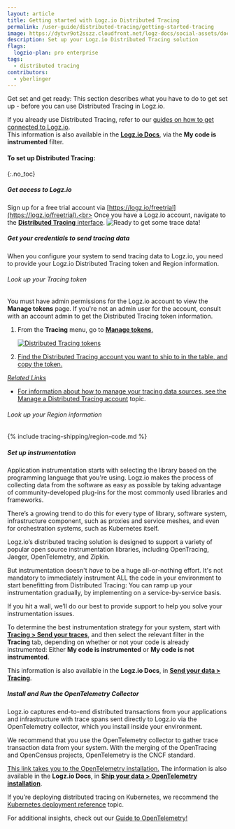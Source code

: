 ```yaml
---
layout: article
title: Getting started with Logz.io Distributed Tracing
permalink: /user-guide/distributed-tracing/getting-started-tracing
image: https://dytvr9ot2sszz.cloudfront.net/logz-docs/social-assets/docs-social.jpg
description: Set up your Logz.io Distributed Tracing solution
flags:
  logzio-plan: pro enterprise
tags:
  - distributed tracing
contributors:
  - yberlinger
---
```

Get set and get ready: This section describes what you have to do to get set up - before you can use Distributed Tracing in Logz.io.

If you already use Distributed Tracing, refer to our [guides on how to get connected to Logz.io](https://app.logz.io/#/dashboard/send-your-data/collection?tag=existing-instrumentation&collection=tracing-sources). <br>
This information is also available in the [**Logz.io Docs**](https://docs.logz.io/shipping/#tracing-sources), via the **My code is instrumented** filter.

#### To set up Distributed Tracing: 
{:.no_toc}  

  <div class="tasklist">

##### Get access to Logz.io

Sign up for a free trial account via [https://logz.io/freetrial](https://logz.io/freetrial).<br>
Once you have a Logz.io account, navigate to the [**Distributed Tracing** interface](https://app.logz.io/#/dashboard/jaeger). 
![Ready to get some trace data!](https://dytvr9ot2sszz.cloudfront.net/logz-docs/distributed-tracing/tracing_activate.png)

##### Get your credentials to send tracing data

When you configure your system to send tracing data to Logz.io, you need to provide your Logz.io Distributed Tracing token and Region information.

###### Look up your Tracing token

You must have admin permissions for the Logz.io account to view the **Manage tokens** page. If you're not an admin user for the account, consult with an account admin to get the Distributed Tracing token information. 

   1. From the **Tracing** menu, go to <a href="https://app.logz.io/#/dashboard/settings/manage-tokens/data-shipping?product=tracing" target ="_blank"> **Manage tokens**.

      ![Distributed Tracing tokens](https://dytvr9ot2sszz.cloudfront.net/logz-docs/distributed-tracing/tracing-token_oct2021.gif)

   1. Find the Distributed Tracing account you want to ship to in the table, and copy the token. 

   *Related Links*

   + For information about how to manage your tracing data sources, see the [Manage a Distributed Tracing account](https://docs.logz.io/user-guide/accounts/manage-the-distributed-tracing-account/) topic.

<!-- {% include tracing-shipping/tracing-token.md %} the information was originally in an include. Needed to simplify the image, per comments-->


###### Look up your Region information
{% include tracing-shipping/region-code.md %}


##### Set up instrumentation

Application instrumentation starts with selecting the library based on the programming language that you're using. Logz.io makes the process of collecting data from the software as easy as possible by taking advantage of community-developed plug-ins for the most commonly used libraries and frameworks. 

There’s a growing trend to do this for every type of library, software system, infrastructure component, such as proxies and service meshes, and even for orchestration systems, such as Kubernetes itself.

Logz.io’s distributed tracing solution is designed to support a variety of popular open source instrumentation libraries, including OpenTracing, Jaeger, OpenTelemetry, and Zipkin.    

But instrumentation doesn't *have* to be a huge all-or-nothing effort. It's not mandatory to immediately instrument ALL the code in your environment to start benefitting from Distributed Tracing: You can ramp up your instrumentation gradually, by implementing on a service-by-service basis.  

If you hit a wall, we’ll do our best to provide support to help you solve your instrumentation issues. 

To determine the best instrumentation strategy for your system, start with [**Tracing > Send your traces**](https://app.logz.io/#/dashboard/send-your-data/collection?tag=all&collection=tracing-sources&accountIds=true), and then select the relevant filter in the **Tracing** tab, depending on whether or not your code is already instrumented: Either **My code is instrumented** or **My code is not instrumented**.  

This information is also available in the **Logz.io Docs**, in [**Send your data > Tracing**](https://docs.logz.io/shipping/#tracing-sources).


##### Install and Run the OpenTelemetry Collector

Logz.io captures end-to-end distributed transactions from your applications and infrastructure with trace spans sent directly to Logz.io via the OpenTelemetry collector, which you install inside your environment.

We recommend that you use the OpenTelemetry collector to gather trace transaction data from your system. With the merging of the OpenTracing and OpenCensus projects, OpenTelemetry is the CNCF standard. 

[This link takes you to the OpenTelemetry installation.](https://app.logz.io/#/dashboard/send-your-data/tracing-sources/opentelemetry) 
The information is also available in the **Logz.io Docs**, in [**Ship your data > OpenTelemetry installation**](https://docs.logz.io/shipping/tracing-sources/opentelemetry.html).

If you’re deploying distributed tracing on Kubernetes, we recommend the [Kubernetes deployment reference](https://docs.logz.io/shipping/tracing-sources/otel-traces-helm.html) topic.

For additional insights, check out our [Guide to OpenTelemetry!](https://logz.io/learn/opentelemetry-guide/)